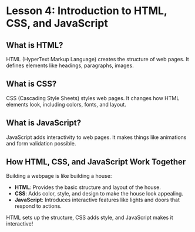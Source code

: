 # **Lesson 4: Introduction to HTML, CSS, and JavaScript**

## **What is HTML?**
HTML (HyperText Markup Language) creates the structure of web pages. It defines elements like headings, paragraphs, images.

## **What is CSS?**
CSS (Cascading Style Sheets) styles web pages. It changes how HTML elements look, including colors, fonts, and layout.

## **What is JavaScript?**
JavaScript adds interactivity to web pages. It makes things like animations and form validation possible.

## **How HTML, CSS, and JavaScript Work Together**
Building a webpage is like building a house:
- **HTML**: Provides the basic structure and layout of the house.
- **CSS**: Adds color, style, and design to make the house look appealing.
- **JavaScript**: Introduces interactive features like lights and doors that respond to actions.

HTML sets up the structure, CSS adds style, and JavaScript makes it interactive!



<!--stackedit_data:
eyJoaXN0b3J5IjpbLTE5MzQ1NTgyNjQsLTExNzQyNTMzNDddfQ
==
-->